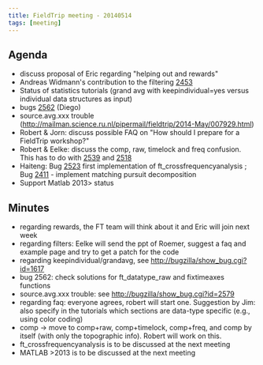 ```yaml
---
title: FieldTrip meeting - 20140514
tags: [meeting]
---
```


## Agenda

- discuss proposal of Eric regarding "helping out and rewards"
- Andreas Widmann's contribution to the filtering [2453](http://bugzilla.fieldtriptoolbox.org/show_bug.cgi?id=2453)
- Status of statistics tutorials (grand avg with keepindividual=yes versus individual data structures as input)
- bugs [2562](http://bugzilla.fieldtriptoolbox.org/show_bug.cgi?id=2562) (Diego)
- source.avg.xxx trouble (http://mailman.science.ru.nl/pipermail/fieldtrip/2014-May/007929.html)
- Robert & Jorn: discuss possible FAQ on "How should I prepare for a FieldTrip workshop?"
- Robert & Eelke: discuss the comp, raw, timelock and freq confusion. This has to do with [2539](http://bugzilla.fieldtriptoolbox.org/show_bug.cgi?id=2539) and [2518](http://bugzilla.fieldtriptoolbox.org/show_bug.cgi?id=2518)
- Haiteng: Bug [2523](http://bugzilla.fieldtriptoolbox.org/show_bug.cgi?id=2523) first implementation of ft_crossfrequencyanalysis ; Bug [2411](http://bugzilla.fieldtriptoolbox.org/show_bug.cgi?id=2411) - implement matching pursuit decomposition
- Support Matlab 2013> status

## Minutes

- regarding rewards, the FT team will think about it and Eric will join next week
- regarding filters: Eelke will send the ppt of Roemer, suggest a faq and example page and try to get a patch for the code
- regarding keepindividual/grandavg, see <http://bugzilla/show_bug.cgi?id=1617>
- bug 2562: check solutions for ft_datatype_raw and fixtimeaxes functions
- source.avg.xxx trouble: see <http://bugzilla/show_bug.cgi?id=2579>
- regarding faq: everyone agrees, robert will start one. Suggestion by Jim: also specify in the tutorials which sections are data-type specific (e.g., using color coding)
- comp -> move to comp+raw, comp+timelock, comp+freq, and comp by itself (with only the topographic info). Robert will work on this.
- ft_crossfrequencyanalysis is to be discussed at the next meeting
- MATLAB >2013 is to be discussed at the next meeting
